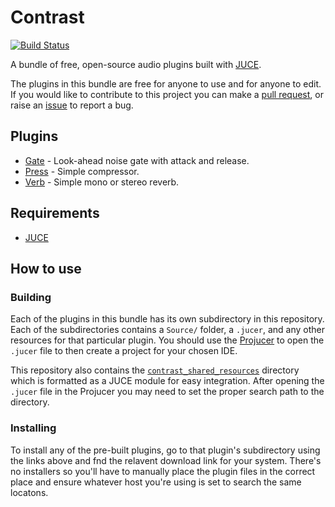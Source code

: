 # Contrast
[![Build Status](https://dev.azure.com/ImJimmi/Contrast/_apis/build/status/ImJimmi.Contrast?branchName=azure_pipelines)](https://dev.azure.com/ImJimmi/Contrast/_build/latest?definitionId=3&branchName=azure_pipelines)

A bundle of free, open-source audio plugins built with [JUCE](https://juce.com/).

The plugins in this bundle are free for anyone to use and for anyone to edit. If you would like to contribute to this project you can make a [pull request](https://github.com/ImJimmi/Contrast/pulls), or raise an [issue](https://github.com/ImJimmi/Contrast/issues) to report a bug.

## Plugins
- [Gate](Gate/) - Look-ahead noise gate with attack and release.
- [Press](Press/) - Simple compressor.
- [Verb](Verb/) - Simple mono or stereo reverb.

## Requirements
- [JUCE](https://github.com/juce-framework/JUCE)

## How to use
### Building
Each of the plugins in this bundle has its own subdirectory in this repository. Each of the subdirectories contains a `Source/` folder, a `.jucer`, and any other resources for that particular plugin. You should use the [Projucer](https://juce.com/discover/projucer) to open the `.jucer` file to then create a project for your chosen IDE.

This repository also contains the [`contrast_shared_resources`](https://github.com/ImJimmi/Contrast/tree/master/contrast_shared_resources) directory which is formatted as a JUCE module for easy integration. After opening the `.jucer` file in the Projucer you may need to set the proper search path to the directory.

### Installing
To install any of the pre-built plugins, go to that plugin's subdirectory using the links above and fnd the relavent download link for your system. There's no installers so you'll have to manually place the plugin files in the correct place and ensure whatever host you're using is set to search the same locatons.
